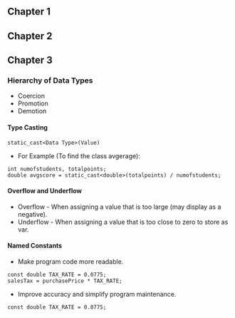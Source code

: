 ## Chapter 1
## Chapter 2
## Chapter 3
### Hierarchy of Data Types
- Coercion
- Promotion
- Demotion
#### Type Casting
```static_cast<Data Type>(Value)```

- For Example (To find the class avgerage):
```
int numofstudents, totalpoints;
double avgscore = static_cast<double>(totalpoints) / numofstudents;
```

#### Overflow and Underflow
- Overflow - When assigning a value that is too large (may display as a negative).
- Underflow - When assigning a value that is too close to zero to store as var.

#### Named Constants
- Make program code more readable.
```
const double TAX_RATE = 0.0775;
salesTax = purchasePrice * TAX_RATE;
```
- Improve accuracy and simplify program maintenance.
```
const double TAX_RATE = 0.0775;
```
